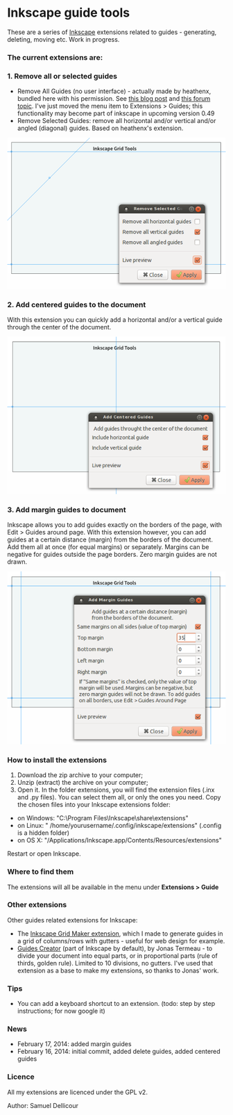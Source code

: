 Inkscape guide tools
===================

These are a series of [Inkscape](http://inkscape.org/) extensions related to guides - generating, deleting, moving etc. Work in progress.

### The current extensions are:

### 1. Remove all or selected guides

- Remove All Guides (no user interface) - actually made by heathenx, bundled here with his permission. See [this blog post](http://screencasters.heathenx.org/blog/2009/06/09/inkscape-extension-remove-guides/) and [this forum topic](https://www.ruby-forum.com/topic/188929). I've just moved the menu item to Extensions > Guides; this functionality may become part of inkscape in upcoming version 0.49
- Remove Selected Guides: remove all horizontal and/or vertical and/or angled (diagonal) guides. Based on heathenx's extension.

![Remove selected guides](img/remove.png)

### 2. Add centered guides to the document

With this extension you can quickly add a horizontal and/or a vertical guide through the center of the document.

![Add centered guides](img/centered.png)

### 3. Add margin guides to document

Inkscape allows you to add guides exactly on the borders of the page, with Edit > Guides around page. With this extension however, you can add guides at a certain distance (margin) from the borders of the document. Add them all at once (for equal margins) or separately. Margins can be negative for guides outside the page borders. Zero margin guides are not drawn.

![Add margin guides](img/margins.png)

### How to install the extensions

1. Download the zip archive to your computer;
2. Unzip (extract) the archive on your computer;
3. Open it. In the folder extensions, you will find the extension files (.inx and .py files). You can select them all, or only the ones you need. Copy the chosen files into your Inkscape extensions folder:

- on Windows: "C:\Program Files\Inkscape\share\extensions"
- on Linux: " /home/yourusername/.config/inkscape/extensions" (.config is a hidden folder)
- on OS X: "/Applications/Inkscape.app/Contents/Resources/extensions" 

Restart or open Inkscape.

### Where to find them

The extensions will all be available in the menu under **Extensions > Guide**

### Other extensions

Other guides related extensions for Inkscape:

- The [Inkscape Grid Maker extension](https://github.com/sambody/inkscape-grid-maker), which I made to generate guides in a grid of columns/rows with gutters - useful for web design for example.
- [Guides Creator](http://code.google.com/p/inkscape-guides-creator/) (part of Inkscape by default), by Jonas Termeau - to divide your document into equal parts, or in proportional parts (rule of thirds, golden rule). Limited to 10 divisions, no gutters. I've used that extension as a base to make my extensions, so thanks to Jonas' work.

### Tips

- You can add a keyboard shortcut to an extension. (todo: step by step instructions; for now google it)

### News

- February 17, 2014: added margin guides
- February 16, 2014: initial commit, added delete guides, added centered guides

### Licence

All my extensions are licenced under the GPL v2.

Author: Samuel Dellicour